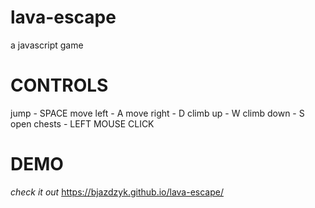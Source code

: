 # lava-escape
a javascript game

# CONTROLS
jump  -  SPACE
move left  -  A
move right  -  D
climb up  -  W
climb down  -  S
open chests  -  LEFT MOUSE CLICK



# DEMO
*check it out* https://bjazdzyk.github.io/lava-escape/
